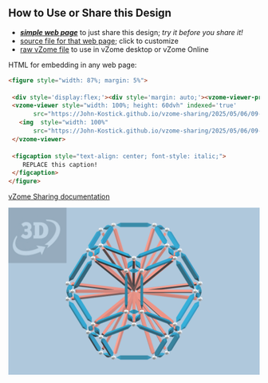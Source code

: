 
## How to Use or Share this Design

 - [***simple web page***](<https://John-Kostick.github.io/vzome-sharing/2025/05/06/09-20-35-20-Octahedra-study-1/>) to just share this design; *try it before you share it!*
 - [source file for that web page](<https://github.com/John-Kostick/vzome-sharing/edit/main/2025/05/06/09-20-35-20-Octahedra-study-1/index.md>); click to customize
 - [raw vZome file](<https://raw.githubusercontent.com/John-Kostick/vzome-sharing/main/2025/05/06/09-20-35-20-Octahedra-study-1/20-Octahedra-study-1.vZome>) to use in vZome desktop or vZome Online
 
 HTML for embedding in any web page:
 ```html
<figure style="width: 87%; margin: 5%">
  
  <div style='display:flex;'><div style='margin: auto;'><vzome-viewer-previous label='prev step'></vzome-viewer-previous><vzome-viewer-next label='next step'></vzome-viewer-next></div></div>
  <vzome-viewer style="width: 100%; height: 60dvh" indexed='true'
        src="https://John-Kostick.github.io/vzome-sharing/2025/05/06/09-20-35-20-Octahedra-study-1/20-Octahedra-study-1.vZome" >
    <img  style="width: 100%"
        src="https://John-Kostick.github.io/vzome-sharing/2025/05/06/09-20-35-20-Octahedra-study-1/20-Octahedra-study-1.png" >
  </vzome-viewer>

  <figcaption style="text-align: center; font-style: italic;">
     REPLACE this caption!
  </figcaption>
</figure>

 ```

[vZome Sharing documentation](https://vzome.github.io/vzome/sharing.html#how-it-works)

![Image](<20-Octahedra-study-1.png>)

